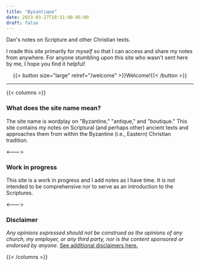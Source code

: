 ```yaml
---
title: "Byzantique"
date: 2023-03-27T18:51:08-05:00
draft: false
---
```


Dan's notes on Scripture and other Christian texts.

I made this site primarily for *myself* so that I can access and share my notes from anywhere. For anyone stumbling upon this site who wasn't sent here by me, I hope you find it helpful!

<div align="center">{{< button size="large" relref="/welcome" >}}Welcome!{{< /button >}}</div>

---

{{< columns >}}

### What does the site name mean?

The site name is wordplay on "Byzantine," "antique," and "boutique." This site contains my notes on Scriptural (and perhaps other) ancient texts and approaches them from within the Byzantine (i.e., Eastern) Christian tradition.

<--->

### Work in progress

This site is a work in progress and I add notes as I have time. It is not intended to be comprehensive nor to serve as an introduction to the Scriptures.

<--->

### Disclaimer

*Any opinions expressed should not be construed as the opinions of any church, my employer, or any third party, nor is the content sponsored or endorsed by anyone.* [See additional disclaimers here.](/welcome/#disclaimers)

{{< /columns >}}
